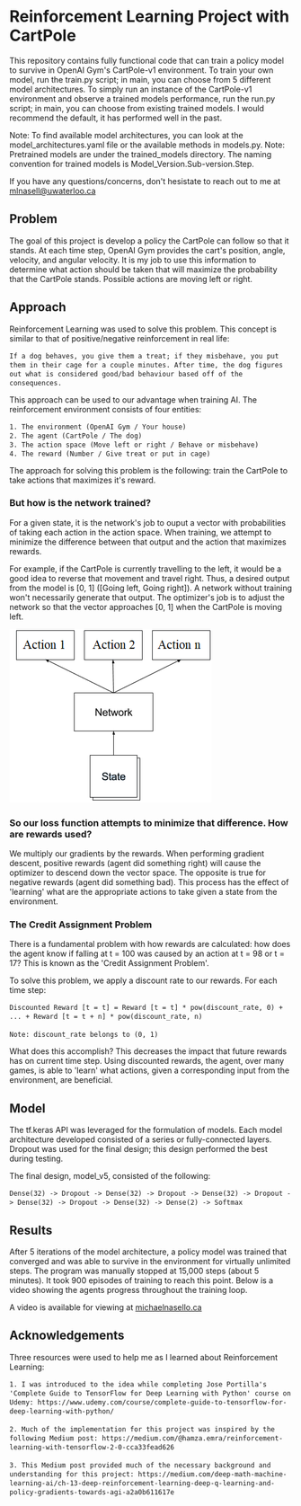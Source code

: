 # Reinforcement Learning Project with CartPole

This repository contains fully functional code that can train a policy model to survive in OpenAI Gym's CartPole-v1 environment. To train your own model, run the train.py script; in main, you can choose from 5 different model architectures. To simply run an instance of the CartPole-v1 environment and observe a trained models performance, run the run.py script; in main, you can choose from existing trained models. I would recommend the default, it has performed well in the past. 

Note: To find available model architectures, you can look at the model_architectures.yaml file or the available methods in models.py.
Note: Pretrained models are under the trained_models directory. The naming convention for trained models is Model_Version.Sub-version.Step.

If you have any questions/concerns, don't hesistate to reach out to me at <a href="mailto:mlnasell@uwaterloo.ca">mlnasell@uwaterloo.ca</a> 

## Problem

The goal of this project is develop a policy the CartPole can follow so that it stands. At each time step, OpenAI Gym provides the cart's position, angle, velocity, and angular velocity. It is my job to use this information to determine what action should be taken that will maximize the probability that the CartPole stands. Possible actions are moving left or right. 

## Approach

Reinforcement Learning was used to solve this problem. This concept is similar to that of positive/negative reinforcement in real life: 
    
    If a dog behaves, you give them a treat; if they misbehave, you put them in their cage for a couple minutes. After time, the dog figures out what is considered good/bad behaviour based off of the consequences.
    
This approach can be used to our advantage when training AI. The reinforcement environment consists of four entities:

    1. The environment (OpenAI Gym / Your house)
    2. The agent (CartPole / The dog)
    3. The action space (Move left or right / Behave or misbehave)
    4. The reward (Number / Give treat or put in cage)
    
The approach for solving this problem is the following: train the CartPole to take actions that maximizes it's reward. 

### But how is the network trained?

For a given state, it is the network's job to ouput a vector with probabilities of taking each action in the action space. When training, we attempt to minimize the difference between that output and the action that maximizes rewards. 

For example, if the CartPole is currently travelling to the left, it would be a good idea to reverse that movement and travel right. Thus, a desired output from the model is [0, 1] ([Going left, Going right]). A network without training won't necessarily generate that output. The optimizer's job is to adjust the network so that the vector approaches [0, 1] when the CartPole is moving left.

![](RLModel.png)

### So our loss function attempts to minimize that difference. How are rewards used?

We multiply our gradients by the rewards. When performing gradient descent, positive rewards (agent did something right) will cause the optimizer to descend down the vector space. The opposite is true for negative rewards (agent did something bad). This process has the effect of 'learning' what are the appropriate actions to take given a state from the environment.

### The Credit Assignment Problem

There is a fundamental problem with how rewards are calculated: how does the agent know if falling at t = 100 was caused by an action at t = 98 or t = 17? This is known as the 'Credit Assignment Problem'.

To solve this problem, we apply a discount rate to our rewards. For each time step:

    Discounted Reward [t = t] = Reward [t = t] * pow(discount_rate, 0) + ... + Reward [t = t + n] * pow(discount_rate, n)
    
    Note: discount_rate belongs to (0, 1)
    
What does this accomplish? This decreases the impact that future rewards has on current time step. Using discounted rewards, the agent, over many games, is able to 'learn' what actions, given a corresponding input from the environment, are beneficial.


## Model

The tf.keras API was leveraged for the formulation of models. Each model architecture developed consisted of a series or fully-connected layers. Dropout was used for the final design; this design performed the best during testing.

The final design, model_v5, consisted of the following:

    Dense(32) -> Dropout -> Dense(32) -> Dropout -> Dense(32) -> Dropout -> Dense(32) -> Dropout -> Dense(32) -> Dense(2) -> Softmax

## Results

After 5 iterations of the model architecture, a policy model was trained that converged and was able to survive in the environment for virtually unlimited steps. The program was manually stopped at 15,000 steps (about 5 minutes). It took 900 episodes of training to reach this point. Below is a video showing the agents progress throughout the training loop.

A video is available for viewing at <a href = "michaelnasello.ca">michaelnasello.ca<a>

## Acknowledgements

Three resources were used to help me as I learned about Reinforcement Learning:

    1. I was introduced to the idea while completing Jose Portilla's 'Complete Guide to TensorFlow for Deep Learning with Python' course on Udemy: https://www.udemy.com/course/complete-guide-to-tensorflow-for-deep-learning-with-python/
    
    2. Much of the implementation for this project was inspired by the following Medium post: https://medium.com/@hamza.emra/reinforcement-learning-with-tensorflow-2-0-cca33fead626
    
    3. This Medium post provided much of the necessary background and understanding for this project: https://medium.com/deep-math-machine-learning-ai/ch-13-deep-reinforcement-learning-deep-q-learning-and-policy-gradients-towards-agi-a2a0b611617e